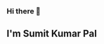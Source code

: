 ### Hi there 👋
## I'm Sumit Kumar Pal
<!--
**Sumitpal0572/Sumitpal0572** is a ✨ _special_ ✨ repository because its `README.md` (this file) appears on your GitHub profile.

Here are some ideas to get you started:
 🌱I’m a Full stack developer with a masters degree in Computer Application.
- 👯 I’m looking to collaborate on ...
- 🤔 I’m looking for help with othr experienced Developers.
- 💬 Ask me about ...
- 📫 How to reach me: asmyselfsumit@gmail.com
- 😄 Pronouns: ...
- ⚡ Fun fact: I am deeply in love with exploring new places.
-->
